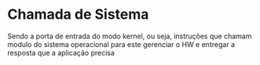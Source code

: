 # Chamada de Sistema
Sendo a porta de entrada do modo kernel, ou seja, instruções que chamam modulo do sistema operacional para este gerenciar o HW e entregar a resposta que a aplicação precisa
